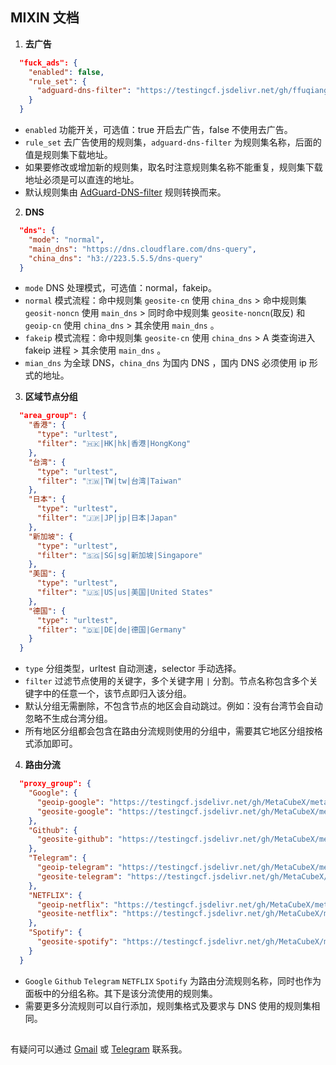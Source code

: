 ## MIXIN 文档

1. **去广告**
```json
  "fuck_ads": {
    "enabled": false,
    "rule_set": {
      "adguard-dns-filter": "https://testingcf.jsdelivr.net/gh/ffuqiangg/sing-box-adsruleset@main/rule/adguard-dns-filter.srs"
    }
  }
```
- `enabled` 功能开关，可选值：true 开启去广告，false 不使用去广告。
- `rule_set` 去广告使用的规则集，`adguard-dns-filter` 为规则集名称，后面的值是规则集下载地址。
- 如果要修改或增加新的规则集，取名时注意规则集名称不能重复，规则集下载地址必须是可以直连的地址。
- 默认规则集由 [AdGuard-DNS-filter](https://adguardteam.github.io/AdGuardSDNSFilter/Filters/filter.txt) 规则转换而来。

2. **DNS**
```json
  "dns": {
    "mode": "normal",
    "main_dns": "https://dns.cloudflare.com/dns-query",
    "china_dns": "h3://223.5.5.5/dns-query"
  }
```
- `mode` DNS 处理模式，可选值：normal，fakeip。
- `normal` 模式流程：命中规则集 `geosite-cn` 使用 `china_dns` > 命中规则集 `geosit-noncn` 使用 `main_dns` > 同时命中规则集 `geosite-noncn`(取反) 和 `geoip-cn` 使用 `china_dns` > 其余使用 `main_dns` 。
- `fakeip` 模式流程：命中规则集 `geosite-cn` 使用 `china_dns` > A 类查询进入 fakeip 进程 > 其余使用 `main_dns` 。
- `mian_dns` 为全球 DNS，`china_dns` 为国内 DNS ，国内 DNS 必须使用 ip 形式的地址。

3. **区域节点分组**
```json
  "area_group": {
    "香港": {
      "type": "urltest",
      "filter": "🇭🇰|HK|hk|香港|HongKong"
    },
    "台湾": {
      "type": "urltest",
      "filter": "🇹🇼|TW|tw|台湾|Taiwan"
    },
    "日本": {
      "type": "urltest",
      "filter": "🇯🇵|JP|jp|日本|Japan"
    },
    "新加坡": {
      "type": "urltest",
      "filter": "🇸🇬|SG|sg|新加坡|Singapore"
    },
    "美国": {
      "type": "urltest",
      "filter": "🇺🇸|US|us|美国|United States"
    },
    "德国": {
      "type": "urltest",
      "filter": "🇩🇪|DE|de|德国|Germany"
    }
  }
```
- `type` 分组类型，urltest 自动测速，selector 手动选择。
- `filter` 过滤节点使用的关键字，多个关键字用 `|` 分割。节点名称包含多个关键字中的任意一个，该节点即归入该分组。
- 默认分组无需删除，不包含节点的地区会自动跳过。例如：没有台湾节会自动忽略不生成台湾分组。
- 所有地区分组都会包含在路由分流规则使用的分组中，需要其它地区分组按格式添加即可。

4. **路由分流**
```json
  "proxy_group": {
    "Google": {
      "geoip-google": "https://testingcf.jsdelivr.net/gh/MetaCubeX/meta-rules-dat@sing/geo/geoip/google.srs",
      "geosite-google": "https://testingcf.jsdelivr.net/gh/MetaCubeX/meta-rules-dat@sing/geo/geosite/google.srs"
    },
    "Github": {
      "geosite-github": "https://testingcf.jsdelivr.net/gh/MetaCubeX/meta-rules-dat@sing/geo/geosite/github.srs"
    },
    "Telegram": {
      "geoip-telegram": "https://testingcf.jsdelivr.net/gh/MetaCubeX/meta-rules-dat@sing/geo/geoip/telegram.srs",
      "geosite-telegram": "https://testingcf.jsdelivr.net/gh/MetaCubeX/meta-rules-dat@sing/geo/geosite/telegram.srs"
    },
    "NETFLIX": {
      "geoip-netflix": "https://testingcf.jsdelivr.net/gh/MetaCubeX/meta-rules-dat@sing/geo/geoip/netflix.srs",
      "geosite-netflix": "https://testingcf.jsdelivr.net/gh/MetaCubeX/meta-rules-dat@sing/geo/geosite/netflix.srs"
    },
    "Spotify": {
      "geosite-spotify": "https://testingcf.jsdelivr.net/gh/MetaCubeX/meta-rules-dat@sing/geo/geosite/spotify.srs"
    }
  }
```
- `Google` `Github` `Telegram` `NETFLIX` `Spotify` 为路由分流规则名称，同时也作为面板中的分组名称。其下是该分流使用的规则集。
- 需要更多分流规则可以自行添加，规则集格式及要求与 DNS 使用的规则集相同。

##

有疑问可以通过 [Gmail](mailto:ffuiangg@gmail.com) 或 [Telegram](https://t.me/ffuqiangg) 联系我。  